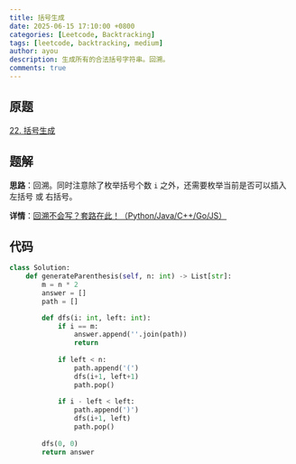 ```yaml
---
title: 括号生成
date: 2025-06-15 17:10:00 +0800
categories: [Leetcode, Backtracking]
tags: [leetcode, backtracking, medium]
author: ayou
description: 生成所有的合法括号字符串。回溯。
comments: true
---
```


## 原题
[22. 括号生成](https://leetcode.cn/problems/generate-parentheses/description/)

## 题解
**思路**：回溯。同时注意除了枚举括号个数 `i` 之外，还需要枚举当前是否可以插入左括号 或 右括号。

**详情**：[回溯不会写？套路在此！（Python/Java/C++/Go/JS）](https://leetcode.cn/problems/generate-parentheses/solutions/2071015/hui-su-bu-hui-xie-tao-lu-zai-ci-pythonja-wcdw)

## 代码
```python
class Solution:
    def generateParenthesis(self, n: int) -> List[str]:
        m = n * 2
        answer = []
        path = []

        def dfs(i: int, left: int):
            if i == m:
                answer.append(''.join(path))
                return
            
            if left < n:
                path.append('(')
                dfs(i+1, left+1)
                path.pop()
            
            if i - left < left:
                path.append(')')
                dfs(i+1, left)
                path.pop()
        
        dfs(0, 0)
        return answer
```
